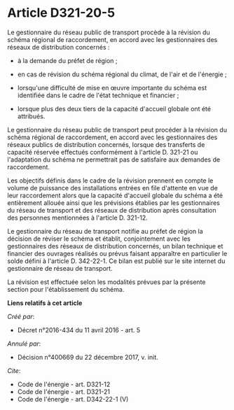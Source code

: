 # Article D321-20-5

Le gestionnaire du réseau public de transport procède à la révision du schéma régional de raccordement, en accord avec les
gestionnaires des réseaux de distribution concernés :

- à la demande du préfet de région ;

- en cas de révision du schéma régional du climat, de l'air et de l'énergie ;

- lorsqu'une difficulté de mise en œuvre importante du schéma est identifiée dans le cadre de l'état technique et financier ;

- lorsque plus des deux tiers de la capacité d'accueil globale ont été attribués. 

Le gestionnaire du réseau public de transport peut procéder à la révision du schéma régional de raccordement, en accord avec
les gestionnaires des réseaux publics de distribution concernés, lorsque des transferts de capacité réservée effectués
conformément à l'article D. 321-21 ou l'adaptation du schéma ne permettrait pas de satisfaire aux demandes de raccordement. 

Les objectifs définis dans le cadre de la révision prennent en compte le volume de puissance des installations entrées en
file d'attente en vue de leur raccordement alors que la capacité d'accueil globale du schéma a été entièrement allouée ainsi
que les prévisions établies par les gestionnaires du réseau de transport et des réseaux de distribution après consultation
des personnes mentionnées à l'article D. 321-12. 

Le gestionnaire du réseau de transport notifie au préfet de région la décision de réviser le schéma et établit, conjointement
avec les gestionnaires des réseaux de distribution concernés, un bilan technique et financier des ouvrages réalisés ou prévus
faisant apparaître en particulier le solde défini à l'article D. 342-22-1. Ce bilan est publié sur le site internet du
gestionnaire de réseau de transport. 

La révision est effectuée selon les modalités prévues par la présente section pour l'établissement du schéma.

**Liens relatifs à cet article**

_Créé par_:

  - Décret n°2016-434 du 11 avril 2016 - art. 5

_Annulé par_:

  - Décision n°400669 du 22 décembre 2017, v. init.

_Cite_:

  - Code de l'énergie - art. D321-12
  - Code de l'énergie - art. D321-21
  - Code de l'énergie - art. D342-22-1 (V)
